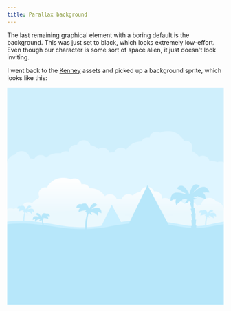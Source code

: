 ```yaml
---
title: Parallax background
---
```


The last remaining graphical element with a boring default is the background. This was just set
to black, which looks extremely low-effort. Even though our character is some sort of space alien,
it just doesn't look inviting.

I went back to the [Kenney](https://kenney.nl/) assets and picked up a background sprite, which looks
like this:

![Background](https://github.com/timmartin/generic-platformer/raw/v0.1.1/src/assets/background.png)
